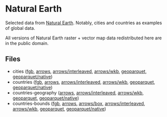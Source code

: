 
# Natural Earth

Selected data from [Natural Earth](https://www.naturalearthdata.com/). Notably, cities and countries as examples of global data.

All versions of Natural Earth raster + vector map data redistributed here are in the public domain.

<!-- begin file listing -->


## Files

- cities ([fgb](https://raw.githubusercontent.com/geoarrow/geoarrow-data/v0.2.0-rc3/natural-earth/files/natural-earth_cities.fgb), [arrows](https://raw.githubusercontent.com/geoarrow/geoarrow-data/v0.2.0-rc3/natural-earth/files/natural-earth_cities.arrows), [arrows/interleaved](https://raw.githubusercontent.com/geoarrow/geoarrow-data/v0.2.0-rc3/natural-earth/files/natural-earth_cities_interleaved.arrows), [arrows/wkb](https://raw.githubusercontent.com/geoarrow/geoarrow-data/v0.2.0-rc3/natural-earth/files/natural-earth_cities_wkb.arrows), [geoparquet](https://raw.githubusercontent.com/geoarrow/geoarrow-data/v0.2.0-rc3/natural-earth/files/natural-earth_cities.parquet), [geoparquet/native](https://raw.githubusercontent.com/geoarrow/geoarrow-data/v0.2.0-rc3/natural-earth/files/natural-earth_cities_native.parquet))
- countries ([fgb](https://raw.githubusercontent.com/geoarrow/geoarrow-data/v0.2.0-rc3/natural-earth/files/natural-earth_countries.fgb), [arrows](https://raw.githubusercontent.com/geoarrow/geoarrow-data/v0.2.0-rc3/natural-earth/files/natural-earth_countries.arrows), [arrows/interleaved](https://raw.githubusercontent.com/geoarrow/geoarrow-data/v0.2.0-rc3/natural-earth/files/natural-earth_countries_interleaved.arrows), [arrows/wkb](https://raw.githubusercontent.com/geoarrow/geoarrow-data/v0.2.0-rc3/natural-earth/files/natural-earth_countries_wkb.arrows), [geoparquet](https://raw.githubusercontent.com/geoarrow/geoarrow-data/v0.2.0-rc3/natural-earth/files/natural-earth_countries.parquet), [geoparquet/native](https://raw.githubusercontent.com/geoarrow/geoarrow-data/v0.2.0-rc3/natural-earth/files/natural-earth_countries_native.parquet))
- countries-geography ([arrows](https://raw.githubusercontent.com/geoarrow/geoarrow-data/v0.2.0-rc3/natural-earth/files/natural-earth_countries-geography.arrows), [arrows/interleaved](https://raw.githubusercontent.com/geoarrow/geoarrow-data/v0.2.0-rc3/natural-earth/files/natural-earth_countries-geography_interleaved.arrows), [arrows/wkb](https://raw.githubusercontent.com/geoarrow/geoarrow-data/v0.2.0-rc3/natural-earth/files/natural-earth_countries-geography_wkb.arrows), [geoparquet](https://raw.githubusercontent.com/geoarrow/geoarrow-data/v0.2.0-rc3/natural-earth/files/natural-earth_countries-geography.parquet), [geoparquet/native](https://raw.githubusercontent.com/geoarrow/geoarrow-data/v0.2.0-rc3/natural-earth/files/natural-earth_countries-geography_native.parquet))
- countries-bounds ([fgb](https://raw.githubusercontent.com/geoarrow/geoarrow-data/v0.2.0-rc3/natural-earth/files/natural-earth_countries-bounds.fgb), [arrows](https://raw.githubusercontent.com/geoarrow/geoarrow-data/v0.2.0-rc3/natural-earth/files/natural-earth_countries-bounds.arrows), [arrows/box](https://raw.githubusercontent.com/geoarrow/geoarrow-data/v0.2.0-rc3/natural-earth/files/natural-earth_countries-bounds_box.arrows), [arrows/interleaved](https://raw.githubusercontent.com/geoarrow/geoarrow-data/v0.2.0-rc3/natural-earth/files/natural-earth_countries-bounds_interleaved.arrows), [arrows/wkb](https://raw.githubusercontent.com/geoarrow/geoarrow-data/v0.2.0-rc3/natural-earth/files/natural-earth_countries-bounds_wkb.arrows), [geoparquet](https://raw.githubusercontent.com/geoarrow/geoarrow-data/v0.2.0-rc3/natural-earth/files/natural-earth_countries-bounds.parquet), [geoparquet/native](https://raw.githubusercontent.com/geoarrow/geoarrow-data/v0.2.0-rc3/natural-earth/files/natural-earth_countries-bounds_native.parquet))
